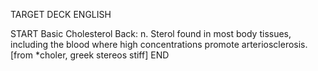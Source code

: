 TARGET DECK
ENGLISH

START
Basic
Cholesterol
Back: n. Sterol found in most body tissues, including the blood where high concentrations promote arteriosclerosis. [from *choler, greek stereos stiff]
END
